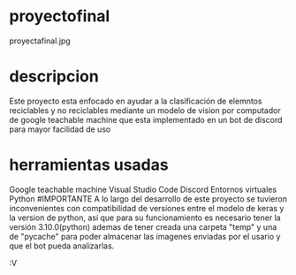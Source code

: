 # proyectofinal
proyectafinal.jpg

# descripcion
Este proyecto esta enfocado en ayudar a la clasificación de elemntos reciclables y no reciclables mediante un modelo de vision por computador de google teachable machine que esta implementado en un bot de discord para mayor facilidad de uso
# herramientas usadas
Google teachable machine
Visual Studio Code
Discord
Entornos virtuales
Python
#IMPORTANTE
A lo largo del desarrollo de este proyecto se tuvieron inconvenientes con compatibilidad de versiones entre el modelo de keras y la version de python, así que para su funcionamiento es necesario tener la versión 3.10.0(python) ademas de tener creada una carpeta "temp" y una de "pycache" para poder almacenar las imagenes enviadas por el usario y que el bot pueda analizarlas.













:V


